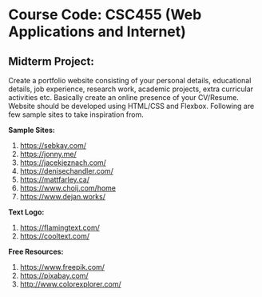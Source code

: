 # Course Code: CSC455 (Web Applications and Internet)
## Midterm Project:
<p> Create a portfolio website consisting of your personal details, educational details, job experience, research work, academic projects, extra curricular activities etc. Basically create an online presence of your CV/Resume. Website should be developed using HTML/CSS and Flexbox. Following are few sample sites to take inspiration from. </p>

<b> Sample Sites: </b> </br>
  1. <a href="https://sebkay.com/" target="_blank">https://sebkay.com/</a>
  2. <a href="https://jonny.me/" target="_blank">https://jonny.me/</a>
  3. <a href="https://jacekjeznach.com/" target="_blank">https://jacekjeznach.com/</a>
  4. <a href="https://denisechandler.com/" target="_blank">https://denisechandler.com/</a>
  5. <a href="https://mattfarley.ca/" target="_blank">https://mattfarley.ca/</a>
  6. <a href="https://www.choij.com/home" target="_blank">https://www.choij.com/home</a>
  7. <a href="https://www.dejan.works/" target="_blank">https://www.dejan.works/</a>

<b> Text Logo: </b> </br>
  1. <a href="https://flamingtext.com/" target="_blank">https://flamingtext.com/</a>
  2. <a href="https://cooltext.com/" target="_blank">https://cooltext.com/</a>

<b> Free Resources: </b> </br>
  1. <a href="https://www.freepik.com/" target="_blank">https://www.freepik.com/</a>
  2. <a href="https://pixabay.com/" target="_blank">https://pixabay.com/</a>
  3. <a href="http://www.colorexplorer.com/" target="_blank">http://www.colorexplorer.com/</a>
